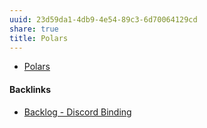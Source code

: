 ```yaml
---
uuid: 23d59da1-4db9-4e54-89c3-6d70064129cd
share: true
title: Polars
---
```

* [Polars](https://pola.rs/)

#### Backlinks

* [Backlog - Discord Binding](/dc6a1ac7-60f0-452d-9536-9fed6d92bc51)